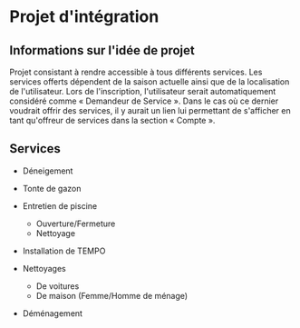 # Projet d'intégration

## Informations sur l'idée de projet
Projet consistant à rendre accessible à tous différents services. Les services offerts dépendent de la saison actuelle ainsi que de la localisation de l'utilisateur. Lors de l'inscription, l'utilisateur serait automatiquement considéré comme « Demandeur de Service ». Dans le cas où ce dernier voudrait offrir des services, il y aurait un lien lui permettant de s'afficher en tant qu'offreur de services dans la section « Compte ».


## Services

- Déneigement

- Tonte de gazon

- Entretien de piscine
  - Ouverture/Fermeture
  - Nettoyage
  
- Installation de TEMPO

- Nettoyages
  - De voitures
  - De maison (Femme/Homme de ménage)

- Déménagement
